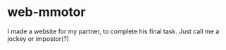 # web-mmotor
I made a website for my partner, to complete his final task. Just call me a jockey or impostor(?)
